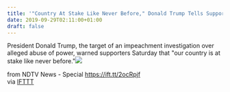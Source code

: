 ```yaml
---
title: '"Country At Stake Like Never Before," Donald Trump Tells Supporters'
date: 2019-09-29T02:11:00+01:00
draft: false
---
```


President Donald Trump, the target of an impeachment investigation over alleged abuse of power, warned supporters Saturday that "our country is at stake like never before."![](http://feeds.feedburner.com/~r/NDTV-LatestNews/~4/rDkYxw73HQ0)  
  
from NDTV News - Special https://ift.tt/2ocRpjf  
via [IFTTT](https://ifttt.com/?ref=da&site=blogger)